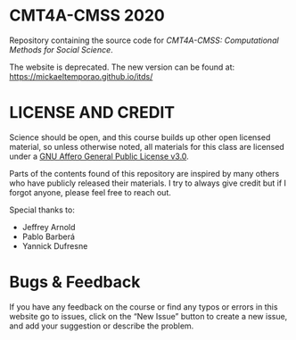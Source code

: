 # CMT4A-CMSS 2020
Repository containing the source code for *CMT4A-CMSS: Computational Methods for Social Science*.

The website is deprecated.
The new version can be found at: https://mickaeltemporao.github.io/itds/

# LICENSE AND CREDIT
Science should be open, and this course builds up other open licensed material, so unless otherwise noted, all materials for this class are licensed under a [GNU Affero General Public License v3.0](https://spdx.org/licenses/AGPL-3.0-or-later.html).

Parts of the contents found of this repository are inspired by many others who have publicly released their materials.
I try to always give credit but if I forgot anyone, please feel free to reach out.

Special thanks to:
- Jeffrey Arnold
- Pablo Barberá
- Yannick Dufresne

# Bugs & Feedback
If you have any feedback on the course or find any typos or errors in this website go to issues, click on the “New Issue” button to create a new issue, and add your suggestion or describe the problem.

